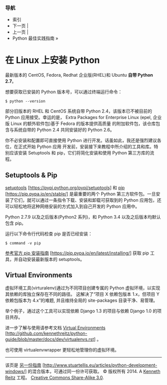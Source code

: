 ### 导航

*   索引
*   下一页 |
*   上一页 |
*   Python 最佳实践指南 »

 # 在 Linux 上安装 Python

最新版本的 CentOS, Fedora, Redhat 企业版(RHEL)和 Ubuntu **自带 Python 2.7**。

想要获取已安装的 Python 版本号，可以通过终端运行命令：

```
$ python --version 
```

部分旧版本的 RHEL 和 CentOS 系统自带 Python 2.4，该版本已不被目前的 Python 应用接受。幸运的是， Extra Packages for Enterprise Linux (epel, 企业版 Linux 的额外软件包)基于 Fedora 的版本提供高质量 的附加软件包，该仓库包含与系统自带的 Python 2.4 共同安装好的 Python 2.6。

你不必安装和配置即可直接使用 Python 进行开发。话虽如此，我还是强烈建议各位，在正式开始 Python 应用 开发前，安装接下来教程中所介绍的工具和库。特别应该安装 Setuptools 和 pip，它们将简化安装和使用 Python 第三方库的流程。

## Setuptools & Pip

[setuptools](https://pypi.python.org/pypi/setuptools) [https://pypi.python.org/pypi/setuptools] 和 [pip](https://pip.pypa.io/en/stable/) [https://pip.pypa.io/en/stable/] 是最重要的两个 Python 第三方软件包。一旦安装了它们，就可以通过一条指令下载、安装和卸载可获取到的 Python 应用包，还可以轻松地将这种网络安装的方式加入到自己开发的 Python 应用中。

Python 2.7.9 以及之后版本(Python2 系列)，和 Python 3.4 以及之后版本均默认包含 pip。

运行以下命令行代码检查 pip 是否已经安装：

```
$ command -v pip 
```

[参考官方 pip 安装指南](https://pip.pypa.io/en/latest/installing/) [https://pip.pypa.io/en/latest/installing/] 获取 pip 工具，并自动安装最新版本的 setuptools。

## Virtual Environments

虚拟环境工具(virturalenv)通过为不同项目创建专属的 Python 虚拟环境，以实现其依赖的库独立保存在不同的路径。 这解决了“项目 X 依赖包版本 1.x，但项目 Y 依赖包版本为 4.x”的难题, 并且维持全局的 site-packages 目录干净、易管理。

举个例子，通过这个工具可以实现依赖 Django 1.3 的项目与依赖 Django 1.0 的项目共存。

进一步了解与使用请参考文档 [Virtual Environments](http://github.com/kennethreitz/python-guide/blob/master/docs/dev/virtualenvs.rst) [http://github.com/kennethreitz/python-guide/blob/master/docs/dev/virtualenvs.rst] 。

也可使用 virtualenvwrapper 更轻松地管理你的虚拟环境。

* * *

该页是 [另一份指南](http://www.stuartellis.eu/articles/python-development-windows/) [http://www.stuartellis.eu/articles/python-development-windows/] 的混合版本，可通过同一份许可获取。 © 版权所有 2014\. A <a href="http://kennethreitz.com/pages/open-projects.html">Kenneth Reitz</a> 工程。 <a href="http://creativecommons.org/licenses/by-nc-sa/3.0/"> Creative Commons Share-Alike 3.0</a>.